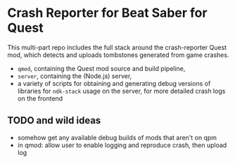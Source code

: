 # Crash Reporter for Beat Saber for Quest

This multi-part repo includes the full stack around the crash-reporter Quest mod, which detects and uploads tombstones generated from game crashes.

- `qmod`, containing the Quest mod source and build pipeline,
- `server`, containing the (Node.js) server,
- a variety of scripts for obtaining and generating debug versions of libraries for `ndk-stack` usage on the server, for more detailed crash logs on the frontend

## TODO and wild ideas
- somehow get any available debug builds of mods that aren't on qpm
- in qmod: allow user to enable logging and reproduce crash, then upload log
